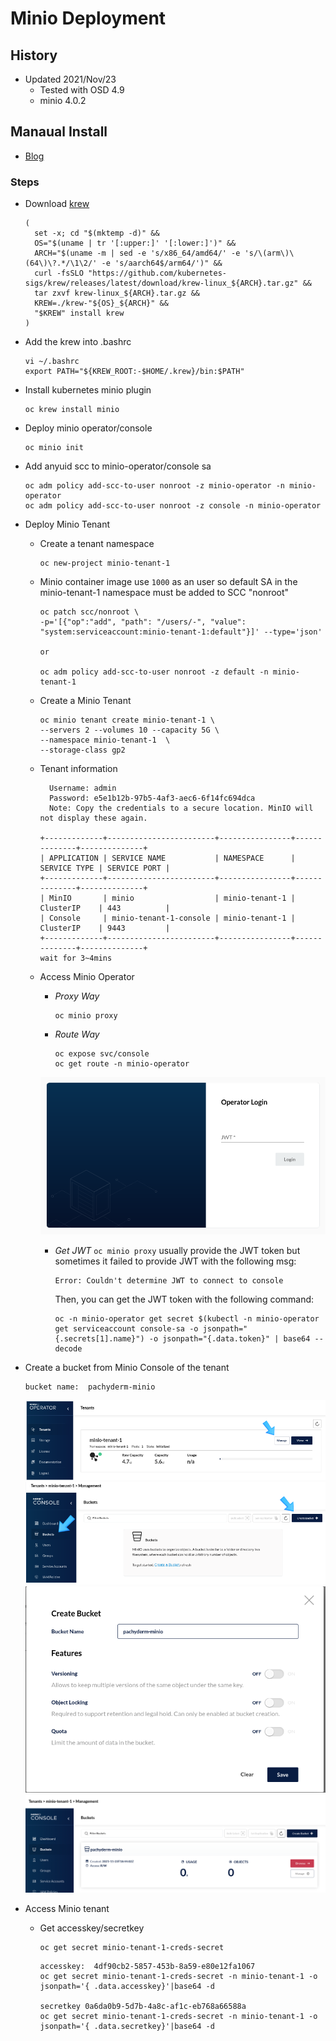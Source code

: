 # Minio Deployment 

## History
- Updated 2021/Nov/23 
  - Tested with OSD 4.9
  - minio 4.0.2

## Manaual Install

- [Blog](https://blog.min.io/object_storage_as_a_service_on_minio/)
 
### Steps
 
 - Download [krew](https://krew.sigs.k8s.io/docs/user-guide/setup/install/)
    ~~~
    (
      set -x; cd "$(mktemp -d)" &&
      OS="$(uname | tr '[:upper:]' '[:lower:]')" &&
      ARCH="$(uname -m | sed -e 's/x86_64/amd64/' -e 's/\(arm\)\(64\)\?.*/\1\2/' -e 's/aarch64$/arm64/')" &&
      curl -fsSLO "https://github.com/kubernetes-sigs/krew/releases/latest/download/krew-linux_${ARCH}.tar.gz" &&
      tar zxvf krew-linux_${ARCH}.tar.gz &&
      KREW=./krew-"${OS}_${ARCH}" &&
      "$KREW" install krew
    )
    ~~~
  
 - Add the krew into .bashrc
    ~~~
    vi ~/.bashrc
    export PATH="${KREW_ROOT:-$HOME/.krew}/bin:$PATH"
    ~~~
  
 - Install kubernetes minio plugin
    ~~~
    oc krew install minio
    ~~~

 - Deploy minio operator/console
    ~~~
    oc minio init
    ~~~
 
 - Add anyuid scc to minio-operator/console sa
    ~~~   
    oc adm policy add-scc-to-user nonroot -z minio-operator -n minio-operator
    oc adm policy add-scc-to-user nonroot -z console -n minio-operator
    ~~~

 - Deploy Minio Tenant
    
    - Create a tenant namespace
      ~~~
      oc new-project minio-tenant-1  
      ~~~
      
    - Minio container image use `1000` as an user so default SA in the minio-tenant-1 namespace must be added to SCC "nonroot"
      ~~~
      oc patch scc/nonroot \
      -p='[{"op":"add", "path": "/users/-", "value": "system:serviceaccount:minio-tenant-1:default"}]' --type='json'
      
      or 
      
      oc adm policy add-scc-to-user nonroot -z default -n minio-tenant-1
      ~~~

    - Create a Minio Tenant
      ~~~
      oc minio tenant create minio-tenant-1 \
      --servers 2 --volumes 10 --capacity 5G \
      --namespace minio-tenant-1  \
      --storage-class gp2
      ~~~
    - Tenant information
      ~~~
        Username: admin 
        Password: e5e1b12b-97b5-4af3-aec6-6f14fc694dca 
        Note: Copy the credentials to a secure location. MinIO will not display these again.

      +-------------+------------------------+----------------+--------------+--------------+
      | APPLICATION | SERVICE NAME           | NAMESPACE      | SERVICE TYPE | SERVICE PORT |
      +-------------+------------------------+----------------+--------------+--------------+
      | MinIO       | minio                  | minio-tenant-1 | ClusterIP    | 443          |
      | Console     | minio-tenant-1-console | minio-tenant-1 | ClusterIP    | 9443         |
      +-------------+------------------------+----------------+--------------+--------------+
      wait for 3~4mins
      ~~~
  

    - Access Minio Operator
   
      - *Proxy Way*
        ~~~
        oc minio proxy
        ~~~
        
      - *Route Way*
        ~~~
        oc expose svc/console
        oc get route -n minio-operator
        ~~~

      ![minio-console login page](images/minio-console-1.png)

      - *Get JWT*
        `oc minio proxy` usually provide the JWT token but sometimes it failed to provide JWT with the following msg:
        ~~~
        Error: Couldn't determine JWT to connect to console
        ~~~
        Then, you can get the JWT token with the following command:
        ~~~
        oc -n minio-operator get secret $(kubectl -n minio-operator get serviceaccount console-sa -o jsonpath="{.secrets[1].name}") -o jsonpath="{.data.token}" | base64 --decode
        ~~~          

  
  - Create a bucket from Minio Console of the tenant
    ~~~
    bucket name:  pachyderm-minio
    ~~~
       ![minio-console-2](images/minio-console-2.png)
![minio-console-3](images/minio-console-3.png)
![minio-console-4](images/minio-console-4.png)
![minio-console-5](images/minio-console-5.png)

 - Access Minio tenant
   - Get accesskey/secretkey
      ~~~
      oc get secret minio-tenant-1-creds-secret 
      ~~~

      ~~~
      accesskey:  4df90cb2-5857-453b-8a59-e80e12fa1067
      oc get secret minio-tenant-1-creds-secret -n minio-tenant-1 -o jsonpath='{ .data.accesskey}'|base64 -d

      secretkey 0a6da0b9-5d7b-4a8c-af1c-eb768a66588a
      oc get secret minio-tenant-1-creds-secret -n minio-tenant-1 -o jsonpath='{ .data.secretkey}'|base64 -d
      ~~~
